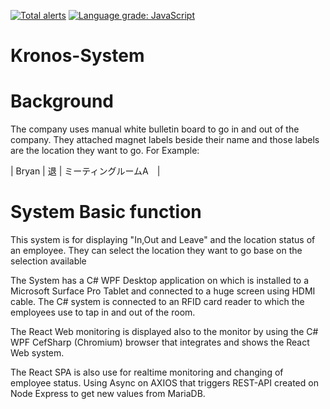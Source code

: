 [![Total alerts](https://img.shields.io/lgtm/alerts/g/yanxel18/Kronos-System.svg?logo=lgtm&logoWidth=18)](https://lgtm.com/projects/g/yanxel18/Kronos-System/alerts/)
[![Language grade: JavaScript](https://img.shields.io/lgtm/grade/javascript/g/yanxel18/Kronos-System.svg?logo=lgtm&logoWidth=18)](https://lgtm.com/projects/g/yanxel18/Kronos-System/context:javascript)
# Kronos-System
# Background
The company uses manual white bulletin board to go in and out of the company.
They attached magnet labels beside their name and those labels are the location they want to go. 
For Example:

| Bryan | 退 | ミーティングルームA　| <Meeting Room A>

# System Basic function
This system is for displaying "In,Out and Leave" and the location status of an employee.
They can select the location they want to go base on the selection available

The System has a C# WPF Desktop application on which is installed to a Microsoft Surface Pro Tablet
and connected to a huge screen using HDMI cable. The C# system is connected to an RFID card reader
to which the employees use to tap in and out of the room.

The React Web monitoring is displayed also to the monitor by using the C# WPF CefSharp (Chromium) browser
that integrates and shows the React Web system.

The React SPA is also use for realtime monitoring and changing of employee status. Using Async on AXIOS 
that triggers REST-API created on Node Express to get new values from MariaDB.
